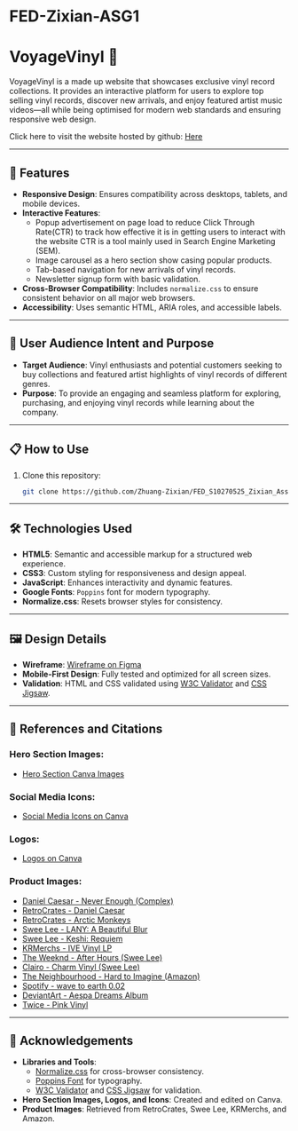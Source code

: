 # FED-Zixian-ASG1

# VoyageVinyl 🎵

VoyageVinyl is a made up website that showcases exclusive vinyl record collections. It provides an interactive platform for users to explore top selling vinyl records, discover new arrivals, and enjoy featured artist music videos—all while being optimised for modern web standards and ensuring responsive web design.

Click here to visit the website hosted by github: [Here](https://zhuang-zixian.github.io/FED_S10270525_Zixian_Assg1_website/)

---

## 🚀 **Features**
- **Responsive Design**: Ensures compatibility across desktops, tablets, and mobile devices.
- **Interactive Features**:
  - Popup advertisement on page load to reduce Click Through Rate(CTR) to track how effective it is in getting users to interact with the website CTR is a tool mainly used in Search Engine Marketing (SEM).
  - Image carousel as a hero section show casing popular products.
  - Tab-based navigation for new arrivals of vinyl records.
  - Newsletter signup form with basic validation.
- **Cross-Browser Compatibility**: Includes `normalize.css` to ensure consistent behavior on all major web browsers.
- **Accessibility**: Uses semantic HTML, ARIA roles, and accessible labels.

---

## 🎯 **User Audience Intent and Purpose**
- **Target Audience**: Vinyl enthusiasts and potential customers seeking to buy collections and featured artist highlights of vinyl records of different genres.
- **Purpose**: To provide an engaging and seamless platform for exploring, purchasing, and enjoying vinyl records while learning about the company.

---

## 📋 **How to Use**
1. Clone this repository:
   ```bash
   git clone https://github.com/Zhuang-Zixian/FED_S10270525_Zixian_Assg1_website.git
   ```

---

## 🛠️ **Technologies Used**
- **HTML5**: Semantic and accessible markup for a structured web experience.
- **CSS3**: Custom styling for responsiveness and design appeal.
- **JavaScript**: Enhances interactivity and dynamic features.
- **Google Fonts**: `Poppins` font for modern typography.
- **Normalize.css**: Resets browser styles for consistency.

---

## 🖼️ **Design Details**
- **Wireframe**: [Wireframe on Figma](https://www.figma.com/design/LiYRsyEhYldVa4PxSuq83g/FED-ASG-1-Wireframe?node-id=1-2&t=itkbG8GdYUdxT5qv-1)
- **Mobile-First Design**: Fully tested and optimized for all screen sizes.
- **Validation**: HTML and CSS validated using [W3C Validator](https://validator.w3.org/) and [CSS Jigsaw](https://jigsaw.w3.org/css-validator/).

---

## 📝 **References and Citations**
### Hero Section Images:
- [Hero Section Canva Images](https://www.canva.com/design/DAGXS1FNfvM/W6-vYd5AEPNA7SXAEKPIag/edit)

### Social Media Icons:
- [Social Media Icons on Canva](https://www.canva.com/design/DAGXXhSJmhE/IltD102XshN5O-mflZGqgg/edit)

### Logos:
- [Logos on Canva](https://www.canva.com/design/DAGXSZmnQqk/Ho1KpN7z4QovKBtdfzPlEQ/edit)

### Product Images:
- [Daniel Caesar - Never Enough (Complex)](https://www.complex.com/music/a/louis-pavlakos/daniel-caesar-never-enough-charts)
- [RetroCrates - Daniel Caesar](https://www.retrocrates.com/wp-content/uploads/2023/04/dabniel.jpg)
- [RetroCrates - Arctic Monkeys](https://www.retrocrates.com/product/arctic-monkeys-am-vinyl-lp/)
- [Swee Lee - LANY: A Beautiful Blur](https://www.sweelee.com.sg/products/a-beautiful-blur-uk-reissue-lany-vinyl-ae)
- [Swee Lee - Keshi: Requiem](https://www.sweelee.com.sg/products/requiem-keshi-vinyl-ae)
- [KRMerchs - IVE Vinyl LP](https://krmerchs.com/products/ive-ive-ive-lp-ver?_pos=16&_sid=d73bb724d&_ss=r)
- [The Weeknd - After Hours (Swee Lee)](https://www.sweelee.com.sg/products/after-hours-the-weeknd-vinyl)
- [Clairo - Charm Vinyl (Swee Lee)](https://www.sweelee.com.sg/products/charm-clairo-vinyl-ae)
- [The Neighbourhood - Hard to Imagine (Amazon)](https://www.amazon.sg/Hard-Imagine-Neighbourhood-Ever-Changing/dp/B0CGYCSYH3)
- [Spotify - wave to earth 0.02](https://open.spotify.com/album/4R3ERcDOQP7o1Lkok2uO7E)
- [DeviantArt - Aespa Dreams Album](https://www.deviantart.com/sivan67/art/aespa-Dreams-Come-True-Album-Cover-902887924)
- [Twice - Pink Vinyl](https://www.sweelee.com.sg/products/twice-pink-vinyl-twice-vinyl-psp)

---

## 📢 **Acknowledgements**
- **Libraries and Tools**:
  - [Normalize.css](https://necolas.github.io/normalize.css/) for cross-browser consistency.
  - [Poppins Font](https://fonts.google.com/) for typography.
  - [W3C Validator](https://validator.w3.org/) and [CSS Jigsaw](https://jigsaw.w3.org/css-validator/) for validation.
- **Hero Section Images, Logos, and Icons**: Created and edited on Canva.
- **Product Images**: Retrieved from RetroCrates, Swee Lee, KRMerchs, and Amazon.
